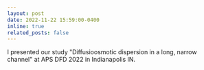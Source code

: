 ```yaml
---
layout: post
date: 2022-11-22 15:59:00-0400
inline: true
related_posts: false
---
```


I presented our study "Diffusioosmotic dispersion in a long, narrow channel" at APS DFD 2022 in Indianapolis IN.
